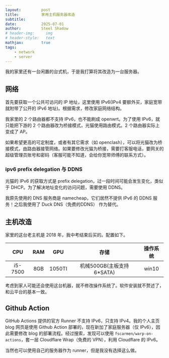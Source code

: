 ```yaml
---
layout:         post
title:          家用主机服务器改造
subtitle:       
date:           2025-07-01
author:         Steel Shadow
# header-img:     img
# header-style:   text
mathjax:        true
tags:
    - network
    - server
---
```



我的家里还有一台闲置的台式机，于是我打算将其改造为一台服务器。

## 网络

首先要获取一个公共可访问的 IP 地址，这里使用 IPv6(IPv4 要额外买，家庭宽带就附带了公开的 IPv6 地址)。根据需求，修改家庭网络结构。

我家里的 2 个路由器都不支持 IPv6，也不能刷成 openwrt。为了使用 IPv6，就只能把下游的 2 个路由器改为桥接模式，光猫使用路由模式。2 个路由器实际上变成了 AP。

如果希望更高的可定制度，或者有其它需求（如 openclash），可以将光猫改为桥接模式，由路由器接管网络。如果要修改光猫为桥接，需要打客服电话，要网关的超级管理员账号和密码（客服可能不知道，会给你宽带师傅的联系方式）。

### ipv6 prefix delegation 与 DDNS

光猫的 IPv6 的获取方式是 prefix delegation，过一段时间可能会发生变化，类似于 DHCP。为了解决地址变化的访问问题，需要使用 DDNS。

我原先使用的 DNS 服务商是 namecheap，它们居然不提供 IPv6 的 DDNS 服务！之后我使用了 Duck DNS（免费的DDNS） 作为替代。

## 主机改造

家里的这台老主机是 2018 年，我中考结束后买的。配置如下。

|   CPU   | RAM |  GPU   |           存储            | 操作系统 |
| :-----: | :-: | :----: | :-----------------------: | :------: |
| i5-7500 | 8GB | 1050TI | 机械500GB(主板支持6*SATA) |  win10   |

考虑到家人可能还会使用这台机器，就不修改操作系统了。软件安装就不赘述了，和云平台的基本一致。

## Github Action

GitHub Actions 提供的官方 Runner 不支持 IPv6，只支持 IPv4。我的个人主页 blog 网页是使用 Github Action 部署的，现在新加了家庭服务器（仅 IPv6），因此需要修改 blog 的部署流程。经过搜索，发现可以使用 `fscarmen/warp-on-actions`，套一层 Cloudflare Wrap（免费的 VPN），利用 Cloudflare 的 IPv6。

当然也可以使用自己的服务器作为 runner，但是我没有选择这么做。
